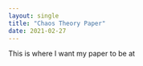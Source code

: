 ```yaml
---
layout: single
title: "Chaos Theory Paper"
date: 2021-02-27
---
```


This is where I want my paper to be at